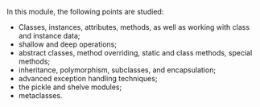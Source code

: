 In this module, the following points are studied:
* Classes, instances, attributes, methods, as well as working with class and instance data;
* shallow and deep operations;
* abstract classes, method overriding, static and class methods, special methods;
* inheritance, polymorphism, subclasses, and encapsulation;
* advanced exception handling techniques;
* the pickle and shelve modules;
* metaclasses.